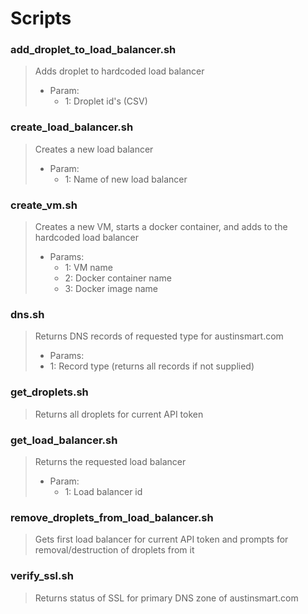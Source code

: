 # Scripts

### add_droplet_to_load_balancer.sh

>Adds droplet to hardcoded load balancer
>  * Param: 
>    * 1: Droplet id's (CSV)


### create_load_balancer.sh

>Creates a new load balancer
>  * Param: 
>    * 1: Name of new load balancer
  
### create_vm.sh

>Creates a new VM, starts a docker container, and adds to the hardcoded load balancer
>  * Params:   
>    * 1: VM name 
>    * 2: Docker container name
>    * 3: Docker image name
    
### dns.sh

>Returns DNS records of requested type for austinsmart.com
>  *  Params:
>    * 1: Record type (returns all records if not supplied)

### get_droplets.sh

>Returns all droplets for current API token

### get_load_balancer.sh

>Returns the requested load balancer
>   * Param:
>     * 1: Load balancer id
    
### remove_droplets_from_load_balancer.sh

>Gets first load balancer for current API token and prompts for removal/destruction of droplets from it

### verify_ssl.sh

>Returns status of SSL for primary DNS zone of austinsmart.com


